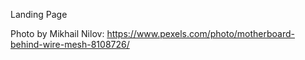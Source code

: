 Landing Page

Photo by Mikhail Nilov: https://www.pexels.com/photo/motherboard-behind-wire-mesh-8108726/